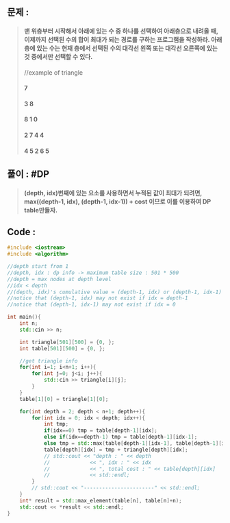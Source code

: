 ## 문제 :

> #### 맨 위층부터 시작해서 아래에 있는 수 중 하나를 선택하여 아래층으로 내려올 때, 이제까지 선택된 수의 합이 최대가 되는 경로를 구하는 프로그램을 작성하라. 아래층에 있는 수는 현재 층에서 선택된 수의 대각선 왼쪽 또는 대각선 오른쪽에 있는 것 중에서만 선택할 수 있다.
>
> //example of triangle
>
> #### 7
>
> #### 3 8
>
> #### 8 1 0
>
> #### 2 7 4 4
>
> #### 4 5 2 6 5

## 풀이 : #DP

> #### (depth, idx)번째에 있는 요소를 사용하면서 누적된 값이 최대가 되려면, max((depth-1, idx), (depth-1, idx-1)) + cost 이므로 이를 이용하여 DP table만들자.

## Code :

```cpp
#include <iostream>
#include <algorithm>

//depth start from 1
//depth, idx : dp info -> maximum table size : 501 * 500
//depth = max nodes at depth level
//idx < depth
//(depth, idx)'s cumulative value = (depth-1, idx) or (depth-1, idx-1) + curr value
//notice that (depth-1, idx) may not exist if idx = depth-1
//notice that (depth-1, idx-1) may not exist if idx = 0

int main(){
    int n;
    std::cin >> n;

    int triangle[501][500] = {0, };
    int table[501][500] = {0, };

    //get triangle info
    for(int i=1; i<n+1; i++){
        for(int j=0; j<i; j++){
            std::cin >> triangle[i][j];
        }
    }
    table[1][0] = triangle[1][0];

    for(int depth = 2; depth < n+1; depth++){
        for(int idx = 0; idx < depth; idx++){
            int tmp;
            if(idx==0) tmp = table[depth-1][idx];
            else if(idx==depth-1) tmp = table[depth-1][idx-1];
            else tmp = std::max(table[depth-1][idx-1], table[depth-1][idx]);
            table[depth][idx] = tmp + triangle[depth][idx];
            // std::cout << "depth : " << depth
            //             << ", idx : " << idx
            //             << ", total cost : " << table[depth][idx]
            //             << std::endl;
        }
        // std::cout << "-----------------------" << std::endl;
    }
    int* result = std::max_element(table[n], table[n]+n);
    std::cout << *result << std::endl;
}
```
